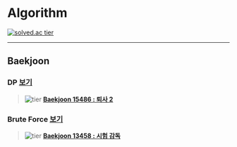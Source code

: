 # Algorithm 

[![solved.ac tier](http://mazassumnida.wtf/api/v2/generate_badge?boj=kek9520)](https://solved.ac/kek9520)

---

## Baekjoon

### DP [보기](src/Baekjoon/BitMask)

>![tier](https://img.shields.io/badge/Tier-Silver1-silver) **[Baekjoon 15486 : 퇴사 2](15486.cpp)**
>

### Brute Force [보기](/src/Baekjoon/BruteForce)

>![tier](https://img.shields.io/badge/Tier-Bronze2-brown) **[Baekjoon 13458 : 시험 감독](13458.cpp)**
>
